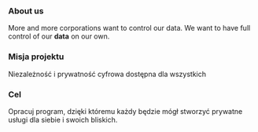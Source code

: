 ### About us

More and more corporations want to control our data.
We want to have full control of our **data** on our own.

### Misja projektu

Niezależność i prywatność cyfrowa dostępna dla wszystkich

### Cel

Opracuj program, dzięki któremu każdy będzie mógł stworzyć prywatne usługi dla siebie i swoich bliskich.